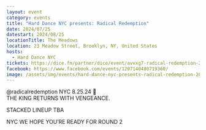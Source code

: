 ```yaml
---
layout: event
category: events
title: "Hard Dance NYC presents: Radical Redemption"
date: 2024/07/25
datestart: 2024/08/25
locationTitle: The Meadows
location: 23 Meadow Street, Brooklyn, NY, United States
hosts:
  - Hard Dance NYC
tickets: https://dice.fm/partner/dice/event/avvxg7-radical-redemption-25th-aug-the-meadows-new-york-tickets
facebook: https://www.facebook.com/events/1207140480719360/
image: /assets/img/events/hard-dance-nyc-presents-radical-redemption-2024-2.jpg
---
```


@radicalredemption NYC 8.25.24 🗽  
THE KING RETURNS WITH VENGEANCE.

STACKED LINEUP TBA

NYC WE HOPE YOU’RE READY FOR ROUND 2